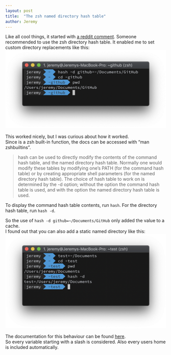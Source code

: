 ```yaml
---
layout: post
title:  "The zsh named directory hash table"
author: Jeremy
---
```


Like all cool things, it started with [a reddit comment](https://www.reddit.com/r/zsh/comments/9eklqu/shortcut_links_in_zsh/).
Someone recommended to use the zsh directory hash table.
It enabled me to set custom directory replacements like this:
![01](/assets/named-directory-hash-table/01.png)

This worked nicely, but I was curious about how it worked.  
Since is a zsh built-in function, the docs can be accessed with “man zshbuiltins”.

> hash can be used to directly modify the contents of the command hash table, and the named directory hash table. Normally one would modify these tables by modifying one’s PATH (for the command hash table) or by creating appropriate shell parameters (for the named directory hash table). The choice of hash table to work on is determined by the -d option; without the option the command hash table is used, and with the option the named directory hash table is used.

To display the command hash table contents, run `hash`. For the directory hash table, run `hash -d`.

So the use of `hash -d github=~/Documents/GitHub` only added the value to a cache.  
I found out that you can also add a static named directory like this:
![02](/assets/named-directory-hash-table/02.png)

The documentation for this behaviour can be found [here](http://zsh.sourceforge.net/Doc/Release/Expansion.html#Static-named-directories).  
So every variable starting with a slash is considered. Also every users home is included automatically.

